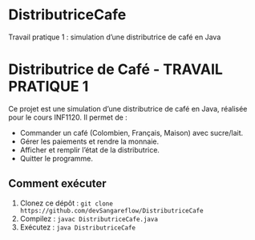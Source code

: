 # DistributriceCafe
Travail pratique 1 : simulation d’une distributrice de café en Java
# Distributrice de Café - TRAVAIL PRATIQUE 1 
Ce projet est une simulation d’une distributrice de café en Java, réalisée pour le cours INF1120. Il permet de :
- Commander un café (Colombien, Français, Maison) avec sucre/lait.
- Gérer les paiements et rendre la monnaie.
- Afficher et remplir l’état de la distributrice.
- Quitter le programme.
## Comment exécuter
1. Clonez ce dépôt : `git clone https://github.com/devSangareflow/DistributriceCafe`
2. Compilez : `javac DistributriceCafe.java`
3. Exécutez : `java DistributriceCafe`
